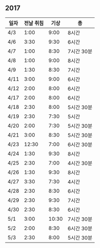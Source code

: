 ## 2017

| 일자 | 전날 취침 | 기상 | 총 |
|---|---|---|---|
| 4/3 | 1:00 | 9:00 | 8시간 |
| 4/6 | 3:30 | 9:30 | 6시간 |
| 4/7 | 1:00 | 8:30 | 7시간 30분 |
| 4/8 | 1:00 | 9:00 | 8시간 |
| 4/9 | 1:30 | 8:30 | 7시간 |
| 4/11 | 3:00 | 9:00 | 6시간 |
| 4/12 | 2:00 | 8:00 | 6시간 |
| 4/17 | 2:00 | 8:00 | 6시간 |
| 4/18 | 2:30 | 8:00 | 5시간 30분 |
| 4/19 | 2:30 | 7:30 | 5시간 |
| 4/20 | 2:00 | 7:30 | 5시간 30분 |
| 4/21 | 3:00 | 8:30 | 5시간 30분 |
| 4/23 | 12:30 | 7:00 | 6시간 30분 |
| 4/24 | 1:30 | 9:30 | 8시간 |
| 4/25 | 2:30 | 7:00 | 4시간 30분 |
| 4/26 | 1:30 | 9:30 | 8시간 |
| 4/27 | 3:30 | 7:30 | 4시간 |
| 4/28 | 2:30 | 8:30 | 6시간 |
| 4/29 | 2:30 | 9:30 | 7시간 |
| 4/30 | 2:30 | 8:30 | 6시간 |
| 5/1 | 3:00 | 10:30 | 7시간 30분 |
| 5/2 | 2:00 | 8:30 | 6시간 30분 |
| 5/3 | 2:30 | 8:00 | 5시간 30분 |
